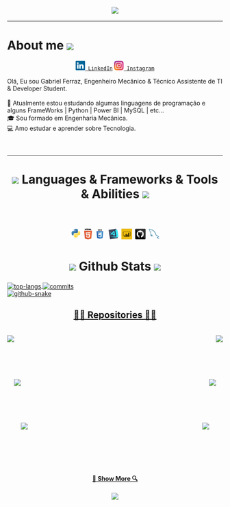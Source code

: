 <!-- Cabeçalho -->
<p align="center">
  <img src="https://capsule-render.vercel.app/api?type=waving&color=gradient&text=&height=100&section=header"/>
</p>

<!-- Sobre mim -->
<hr>
<h1> About me <a href="https://github.com/DenverCoder1/readme-typing-svg"><img align="center" height="40" src="https://readme-typing-svg.herokuapp.com?lines=Brazilian+🇧🇷+🟩;Engenheiro+Mecânico+⚙️;Técnico+Assistente+de+TI+📚;Pythonista+🐍;Power+BI+📈;SQL+📃"></a>
</h1>
  
<!-- Icones Redes Sociais -->
<p align="center">
  <code><a href="https://www.linkedin.com/in/gabriel-ferraz-9aab82b9/" title="LinkedIn Profile"><img width="22" src="images/linkedin.svg"> LinkedIn</a></code>
  <code><a href="https://www.instagram.com/feerraazz/" title="Instagram Profile"><img width="22" src="images/instagram.svg"> Instagram</a></code>
</p>

<!-- Descrição -->
<p>
  Olá, Eu sou Gabriel Ferraz, Engenheiro Mecânico & Técnico Assistente de TI & Developer Student.
  <br>
  <br>
  🔬 Atualmente estou estudando algumas linguagens de programação e alguns FrameWorks | Python | Power BI | MySQL | etc...
  <br>
  🎓 Sou formado em Engenharia Mecânica.
  <br>
  💻 Amo estudar e aprender sobre Tecnologia.
  <br>
  <br>
  <br>
</p>
</hr>
  
  
<!-- Habilidades e Frameworks --> 
<hr>
<h1 align="center"> <img src="https://i.giphy.com/media/u5DoW5LsP16fiyvyTW/giphy.webp" width="35"> Languages & Frameworks & Tools & Abilities <img src="https://i.giphy.com/media/u5DoW5LsP16fiyvyTW/giphy.webp" width="35">
  <br>
  <br>
<p align="center">
  <code><img title="Python" height="25" src="images/python-original.svg"></code>
  <code><img title="HTML5" height="25" src="images/html5.svg"></code>
  <code><img title="CSS" height="25" src="images/css.svg"></code>
  <code><img title="Visual Studio Code" height="25" src="images/vscode.png"></code>
  <code><img title="PowerBI" height="25" src="images/PBI.png"></code>
  <code><img title="GitHub" height="25" src="images/github.svg"></code>
  <code><img title="MySQL" height="25" src="images/mysql.svg"></code>
</p>
</hr>


<!-- Stats -->
# <h1 align="center"> <img src="https://media.giphy.com/media/iY8CRBdQXODJSCERIr/giphy.gif" width="35"> <b> Github Stats </b> <img src="https://media.giphy.com/media/iY8CRBdQXODJSCERIr/giphy.gif" width="35"> </h1>

<div>
<a href="https://github.com/gabrielferrazz">
<img alt="top-langs" align="center" width="45%" src="https://github-readme-stats-seven-navy-90.vercel.app/api/top-langs/?username=gabrielferrazz&layout=compact&langs_count=16&theme=gotham&hide=jupyter%20notebook"/>
<a href="https://github.com/gabrielferrazz">
<img alt="commits" align="center" width="48%" src="https://github-readme-stats-seven-navy-90.vercel.app/api?username=gabrielferrazz&show_icons=true&theme=gotham&include_all_commits=true&count_private=true&hide=issues"/>
</div>
<picture>
  <source media="(prefers-color-scheme: dark)" srcset="https://github.com/gabrielferrazz/gabrielferrazz/blob/output/github-snake-dark.svg">
  <source media="(prefers-color-scheme: light)" srcset="https://github.com/gabrielferrazz/gabrielferrazz/blob/output/github-snake.svg">
  <img alt="github-snake" src="https://github.com/gabrielferrazz/gabrielferrazz/blob/output/github-snake.svg">
</picture> 


<!-- Repositorios -->  
<h2 align="center">👨‍💻 Repositories 👨‍💻</h2>
<br>
<div width="100%" align="center">
  <a align="left" href="https://github.com/gabrielferrazz/Curso_Python" title="Curso_Python"><img align="left" height="115" src="https://github-readme-stats.vercel.app/api/pin/?username=gabrielferrazz&repo=Curso_Python&theme=react&border_color=61dafb&border_radius=10"></a>
  <a align="right" href="https://github.com/gabrielferrazz/Criador_de_CPF" title="Data Structures"><img align="right" height="115" src="https://github-readme-stats.vercel.app/api/pin/?username=gabrielferrazz&repo=Criador_de_CPF&theme=react&border_color=61dafb&border_radius=10"></a>
</div>
<br/><br/><br/><br/><br/><br/>
<div width="100%" align="center">
  <a align="left" href="https://github.com/gabrielferrazz/Validador_de_CPF" title="Validador_de_CPF"><img align="left" height="115" src="https://github-readme-stats.vercel.app/api/pin/?username=gabrielferrazz&repo=Validador_de_CPF&theme=react&border_color=61dafb&border_radius=10"></a>
  <a align="right" href="https://github.com/gabrielferrazz/Jogo_da_Forca" title="Jogo_da_Forca"><img align="right" height="115" src="https://github-readme-stats.vercel.app/api/pin/?username=gabrielferrazz&repo=Jogo_da_Forca&theme=react&border_color=61dafb&border_radius=10"></a>
</div>
<br/><br/><br/><br/><br/><br/>
<div width="100%" align="center">
  <a align="left" href="https://github.com/gabrielferrazz/gabrielferrazz" title="gabrielferrazz"><img align="left" height="115" src="https://github-readme-stats.vercel.app/api/pin/?username=gabrielferrazz&repo=gabrielferrazz&theme=react&border_color=61dafb&border_radius=10"></a>
  <a align="right" href="https://github.com/gabrielferrazz/GitTutorial" title="GitTutorial"><img align="right" height="115" src="https://github-readme-stats.vercel.app/api/pin/?username=gabrielferrazz&repo=GitTutorial&theme=react&border_color=61dafb&border_radius=10"></a>
</div>
<br/><br/><br/><br/><br/><br/>

<h4 align="center">
  <a href="https://github.com/gabrielferrazz?tab=repositories" title="Show Repositories">🔎 Show More 🔍</a>
</h4>

<!-- Rodapé -->
<p align="center">
  <img src="https://capsule-render.vercel.app/api?type=waving&color=gradient&height=100&section=footer"/>
</p>
